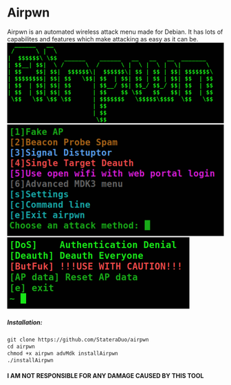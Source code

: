 # Airpwn
Airpwn is an automated wireless attack menu made for Debian. It has lots of capabilites and features which make attacking as easy as it can be.
![Screenshot](AirAscii.png)
![Screenshot](AtkMenu.png)
![Screenshot](MdkMenu.png)
##### *Installation:*
```
git clone https://github.com/StateraDuo/airpwn
cd airpwn
chmod +x airpwn advMdk installAirpwn
./installAirpwn
```
#### **I AM NOT RESPONSIBLE FOR ANY DAMAGE CAUSED BY THIS TOOL**
